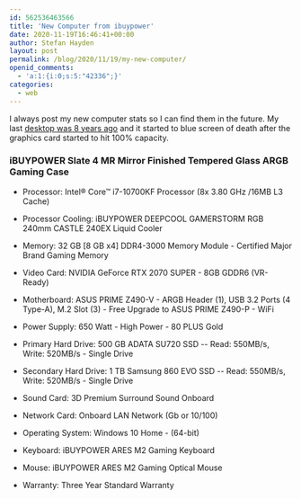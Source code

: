 ```yaml
---
id: 562536463566
title: 'New Computer from ibuypower'
date: 2020-11-19T16:46:41+00:00
author: Stefan Hayden
layout: post
permalink: /blog/2020/11/19/my-new-computer/
openid_comments:
  - 'a:1:{i:0;s:5:"42336";}'
categories:
  - web
---
```

I always post my new computer stats so I can find them in the future. My last <a href="/blog/2012/02/11/new-computer-from-ibuypower/">desktop was 8 years ago</a> and
it started to blue screen of death after the graphics card started to hit 100% capacity.




### iBUYPOWER  Slate 4 MR Mirror Finished Tempered Glass ARGB Gaming Case


- Processor: Intel® Core™ i7-10700KF Processor (8x 3.80 GHz /16MB L3 Cache)

- Processor Cooling: iBUYPOWER  DEEPCOOL GAMERSTORM RGB 240mm CASTLE 240EX Liquid Cooler

- Memory: 32 GB [8 GB x4] DDR4-3000 Memory Module - Certified Major Brand Gaming Memory

- Video Card: NVIDIA GeForce RTX 2070 SUPER - 8GB GDDR6 (VR-Ready)

- Motherboard: ASUS PRIME Z490-V - ARGB Header (1), USB 3.2 Ports (4 Type-A), M.2 Slot (3) - Free Upgrade to ASUS PRIME Z490-P - WiFi

- Power Supply: 650 Watt - High Power - 80 PLUS Gold

- Primary Hard Drive: 500 GB ADATA SU720 SSD -- Read: 550MB/s, Write: 520MB/s - Single Drive

- Secondary Hard Drive: 1 TB Samsung 860 EVO SSD -- Read: 550MB/s, Write: 520MB/s - Single Drive

- Sound Card: 3D Premium Surround Sound Onboard

- Network Card: Onboard LAN Network (Gb or 10/100)

- Operating System: Windows 10 Home - (64-bit)

- Keyboard: iBUYPOWER  ARES M2 Gaming Keyboard

- Mouse: iBUYPOWER  ARES M2 Gaming Optical Mouse

- Warranty: Three Year Standard Warranty
